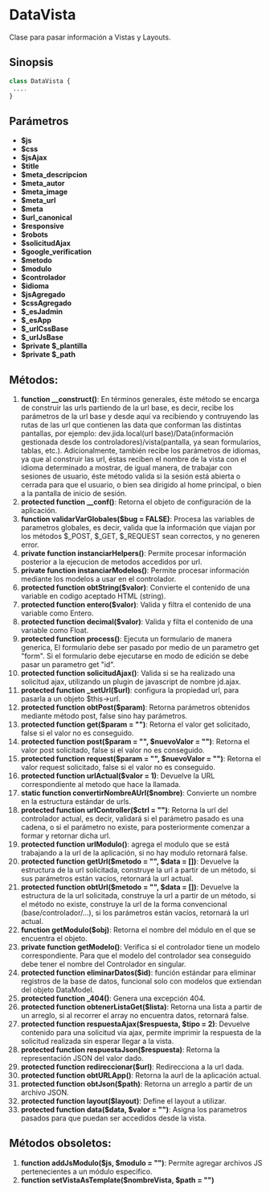 # DataVista
 Clase para pasar información a Vistas y Layouts.

Sinopsis
---
```php
class DataVista {
 ....
}
```
Parámetros
---
- **$js**
- **$css**
- **$jsAjax**
- **$title**
- **$meta_descripcion**
- **$meta_autor**
- **$meta_image**
- **$meta_url**
- **$meta**
- **$url_canonical**
- **$responsive**
- **$robots**
- **$solicitudAjax**
- **$google_verification**
- **$metodo**
- **$modulo**
- **$controlador**
- **$idioma**
- **$jsAgregado**
- **$cssAgregado**
- **$_esJadmin**
- **$_esApp**
- **$_urlCssBase**
- **$_urlJsBase**
- **$private $_plantilla**
- **$private $_path**

Métodos:
---
1. **function __construct()**: En términos generales, éste método se encarga de construir las urls partiendo de la url base, es decir, recibe los parámetros de la url base y desde aquí­ va recibiendo y contruyendo las rutas de las url que contienen las data que conforman las distintas pantallas, por ejemplo: dev.jida.local(url base)/Data(información gestionada desde los controladores)/vista(pantalla, ya sean formularios, tablas, etc.). Adicionalmente, también recibe los parámetros de idiomas, ya que al construir las url, éstas reciben el nombre de la vista con el idioma determinado a mostrar, de igual manera, de trabajar con sesiones de usuario, éste método valida si la sesión está abierta o cerrada para que el usuario, o bien sea dirigido al home principal, o bien a la pantalla de inicio de sesión.
2. **protected function __conf()**: Retorna el objeto de configuración de la aplicación. 
3. **function validarVarGlobales($bug = FALSE)**: Procesa las variables de parametros globales, es decir, valida que la información que viajan por los métodos $_POST, $_GET, $_REQUEST sean correctos, y no generen error.
4. **private function instanciarHelpers()**: Permite procesar información posterior a la ejecucion de metodos accedidos por url.
5. **private function instanciarModelos()**: Permite procesar información mediante los modelos a usar en el controlador.
6. **protected function obtString($valor)**: Convierte el contenido de una variable en codigo aceptado HTML (string).
7. **protected function entero($valor)**: Valida y filtra el contenido de una variable como Entero.
8. **protected function decimal($valor)**: Valida y filta el contenido de una variable como Float.
9. **protected function process()**: Ejecuta un formulario de manera generica, El formulario debe ser pasado por medio de un parametro get "form". Si el formulario debe ejecutarse en modo de edición se debe pasar un parametro get "id".
10. **protected function solicitudAjax()**: Valida si se ha realizado una solicitud ajax, utilizando un plugin de javascript de nombre jd.ajax.
11. **protected function _setUrl($url)**: configura la propiedad url, para pasarla a un objeto $this->url.
12. **protected function obtPost($param)**: Retorna parámetros obtenidos mediante método post, false sino hay parámetros.
13. **protected function get($param = "")**: Retorna el valor get solicitado, false si el valor no es conseguido.
14. **protected function post($param = "", $nuevoValor = "")**: Retorna el valor post solicitado, false si el valor no es conseguido.
15. **protected function request($param = "", $nuevoValor = "")**: Retorna el valor request solicitado, false si el valor no es conseguido.
16. **protected function urlActual($valor = 1)**: Devuelve la URL correspondiente al metodo que hace la llamada.
17. **static function convertirNombreAUrl($nombre)**: Convierte un nombre en la estructura estándar de urls.
18. **protected function urlController($ctrl = "")**: Retorna la url del controlador actual, es decir, validará si el parámetro pasado es una cadena, o si el parámetro no existe, para posteriormente comenzar a formar y retornar dicha url.
19. **protected function urlModulo()**: agrega el modulo que se está trabajando a la url de la aplicación, si no hay modulo retornará false.
20. **protected function getUrl($metodo = "", $data = [])**: Devuelve la estructura de la url solicitada, construye la url a partir de un método, si sus parámetros están vacíos, retornará la url actual.
21. **protected function obtUrl($metodo = "", $data = [])**: Devuelve la estructura de la url solicitada, construye la url a partir de un método, si el método no existe, construye la url de la forma convencional (base/controlador/...), si los parámetros están vacíos, retornará la url actual.
22. **function getModulo($obj)**: Retorna el nombre del módulo en el que se encuentra el objeto.
23. **private function getModelo()**: Verifica si el controlador tiene un modelo correspondiente. Para que el modelo del controlador sea conseguido debe tener el nombre del Controlador en singular.
24. **protected function eliminarDatos($id)**: función estándar para eliminar registros de la base de datos, funcional solo con modelos que extiendan del objeto DataModel.
25. **protected function _404()**: Genera una excepción 404.
26. **protected function obtenerListaGet($lista)**: Retorna una lista a partir de un arreglo, si al recorrer el array no encuentra datos, retornará false.
27. **protected function respuestaAjax($respuesta, $tipo = 2)**: Devuelve contenido para una solicitud via ajax, permite imprimir la respuesta de la solicitud realizada sin esperar llegar a la vista.
28. **protected function respuestaJson($respuesta)**: Retorna la representación JSON del valor dado.
29. **protected function redireccionar($url)**: Redirecciona a la url dada.
30. **protected function obtURLApp()**: Retorna la aurl de la aplicación actual. 
31. **protected function obtJson($path)**: Retorna un arreglo a partir de un archivo JSON.
32. **protected function layout($layout)**: Define el layout a utilizar.
33. **protected function data($data, $valor = "")**: Asigna los parametros pasados para que puedan ser accedidos desde la vista.

Métodos obsoletos:
---
1. **function addJsModulo($js, $modulo = "")**: Permite agregar archivos JS pertenecientes a un módulo especifico.
2. **function setVistaAsTemplate($nombreVista, $path = "")**
